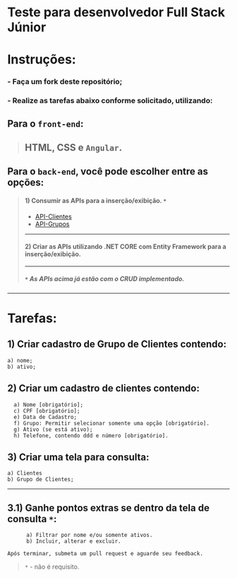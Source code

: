 # Teste para desenvolvedor Full Stack Júnior


# Instruções:
### - Faça um fork deste repositório;
### - Realize as tarefas abaixo conforme solicitado, utilizando:

## Para o `front-end`: 
> ## HTML, CSS e `Angular`.

## Para o `back-end`, você pode escolher entre as opções:


>#### 1) Consumir as APIs para a inserção/exibição. `*`
>* [API-Clientes](http://179.228.137.45:7777/micro-cadastro/api/TesteClientes)
>* [API-Grupos](http://179.228.137.45:7777/micro-cadastro/api/TesteCGrupos)
>---
>#### 2) Criar as APIs utilizando .NET CORE com Entity Framework para a inserção/exibição.
>---
>##### `*` As APIs acima já estão com o CRUD implementado.
---


# Tarefas:
 
## 1) Criar cadastro de Grupo de Clientes contendo:
	a) nome;
	b) ativo;
## 2) Criar um cadastro de clientes contendo: 
      a) Nome [obrigatório];
      c) CPF [obrigatório];
      e) Data de Cadastro;
      f) Grupo: Permitir selecionar somente uma opção [obrigatório].
      g) Ativo (se está ativo);
      h) Telefone, contendo ddd e número [obrigatório].
## 3) Criar uma tela para consulta:
    a) Clientes
    b) Grupo de Clientes;
---


## 3.1) Ganhe pontos extras se dentro da tela de consulta `*`:
```
      a) Filtrar por nome e/ou somente ativos.
      b) Incluir, alterar e excluir.
```

`Após terminar, submeta um pull request e aguarde seu feedback.`



> `*` - não é requisito.